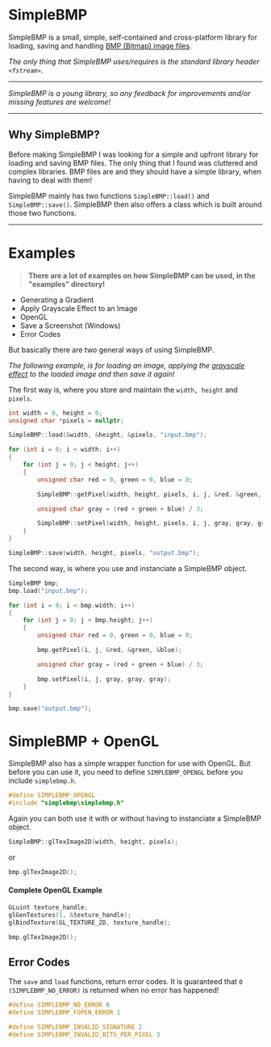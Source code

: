 
# SimpleBMP

SimpleBMP is a small, simple, self-contained and cross-platform library for loading, saving and
handling [BMP (Bitmap) image files](http://en.wikipedia.org/wiki/BMP_file_format). 

*The only thing that SimpleBMP uses/requires is the standard library header `<fstream>`.*

---

*SimpleBMP is a young library, so any feedback for improvements and/or missing features are welcome!*

---

## Why SimpleBMP?

Before making SimpleBMP I was looking for a simple and upfront library for loading and saving BMP files. The only
thing that I found was cluttered and complex libraries. BMP files are and they should have a simple library, when
having to deal with them!

SimpleBMP mainly has two functions `SimpleBMP::load()` and `SimpleBMP::save()`. SimpleBMP then also offers a class which
is built around those two functions.

---


# Examples

> **There are a lot of examples on how SimpleBMP can be used, in the "examples" directory!**

- Generating a Gradient
- Apply Grayscale Effect to an Image
- OpenGL
- Save a Screenshot (Windows)
- Error Codes

But basically there are two general ways of using SimpleBMP.

*The following example, is for loading an image, applying the [grayscale effect](http://en.wikipedia.org/wiki/Grayscale) to the loaded image and then save it again!*

The first way is, where you store and maintain the `width, height` and `pixels`.

```cpp
int width = 0, height = 0;
unsigned char *pixels = nullptr;

SimpleBMP::load(&width, &height, &pixels, "input.bmp");

for (int i = 0; i < width; i++)
{
	for (int j = 0; j < height; j++)
	{
		unsigned char red = 0, green = 0, blue = 0;

		SimpleBMP::getPixel(width, height, pixels, i, j, &red, &green, &blue);

		unsigned char gray = (red + green + blue) / 3;

		SimpleBMP::setPixel(width, height, pixels, i, j, gray, gray, gray);
	}
}

SimpleBMP::save(width, height, pixels, "output.bmp");
```

The second way, is where you use and instanciate a SimpleBMP object.

```cpp
SimpleBMP bmp;
bmp.load("input.bmp");

for (int i = 0; i < bmp.width; i++)
{
	for (int j = 0; j < bmp.height; j++)
	{
		unsigned char red = 0, green = 0, blue = 0;

		bmp.getPixel(i, j, &red, &green, &blue);

		unsigned char gray = (red + green + blue) / 3;

		bmp.setPixel(i, j, gray, gray, gray);
	}
}

bmp.save("output.bmp");
```


# SimpleBMP + OpenGL

SimpleBMP also has a simple wrapper function for use with OpenGL. But before you can use it, you need to define `SIMPLEBMP_OPENGL` before you include `simplebmp.h`.

```cpp
#define SIMPLEBMP_OPENGL
#include "simplebmp\simplebmp.h"
```

Again you can both use it with or without having to instanciate a SimpleBMP object.

```cpp
SimpleBMP::glTexImage2D(width, height, pixels);
```

or

```cpp
bmp.glTexImage2D();
```

#### Complete OpenGL Example

```cpp
GLuint texture_handle;
glGenTextures(1, &texture_handle);
glBindTexture(GL_TEXTURE_2D, texture_handle);

bmp.glTexImage2D();
```


## Error Codes

The `save` and `load` functions, return error codes. It is guaranteed that `0 (SIMPLEBMP_NO_ERROR)` is returned when
no error has happened!

```cpp
#define SIMPLEBMP_NO_ERROR 0
#define SIMPLEBMP_FOPEN_ERROR 1

#define SIMPLEBMP_INVALID_SIGNATURE 2
#define SIMPLEBMP_INVALID_BITS_PER_PIXEL 3
```
